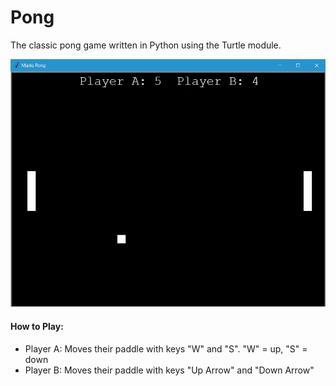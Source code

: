 # Pong
The classic pong game written in Python using the Turtle module.

![GamePlay Image](</images/Snippet.PNG>)

#### How to Play:
- Player A: Moves their paddle with keys "W" and "S". "W" = up, "S" = down
- Player B: Moves their paddle with keys "Up Arrow" and "Down Arrow"
